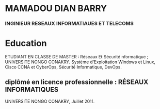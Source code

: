 # MAMADOU DIAN BARRY
### INGINIEUR RESEAUX  INFORMATIAUES ET TELECOMS
# Education
ETUDIANT EN CLASSE DE MASTER : Réseaux Et Sécurité nformatique ;
UNIVERSITE NONGO CONAKRY.
Système d'Exploitation Windows et Linux, Cisco CCNA et CyberOps, Sécurité Informatique, DevOps.
## diplômé en licence professionnelle : RÉSEAUX INFORMATIQUES
UNIVERSITE NONGO CONAKRY, Juillet 2011.
